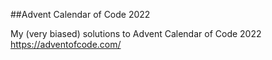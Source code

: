##Advent Calendar of Code 2022

My (very biased) solutions to Advent Calendar of Code 2022 https://adventofcode.com/ 